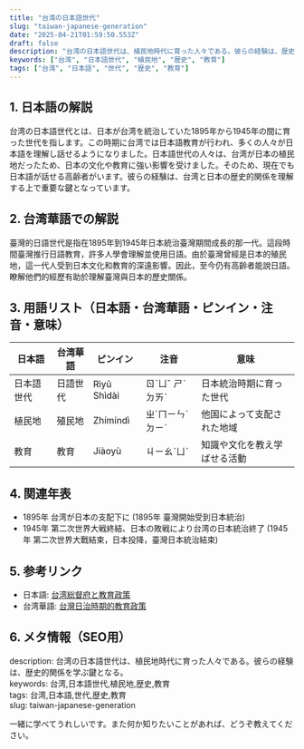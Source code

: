 ```yaml
---
title: "台湾の日本語世代"
slug: "taiwan-japanese-generation"
date: "2025-04-21T01:59:50.553Z"
draft: false
description: "台湾の日本語世代は、植民地時代に育った人々である。彼らの経験は、歴史的関係を学ぶ鍵となる。"
keywords: ["台湾", "日本語世代", "植民地", "歴史", "教育"]
tags: ["台湾", "日本語", "世代", "歴史", "教育"]
---
```


## 1. 日本語の解説  
台湾の日本語世代とは、日本が台湾を統治していた1895年から1945年の間に育った世代を指します。この時期に台湾では日本語教育が行われ、多くの人々が日本語を理解し話せるようになりました。日本語世代の人々は、台湾が日本の植民地だったため、日本の文化や教育に強い影響を受けました。そのため、現在でも日本語が話せる高齢者がいます。彼らの経験は、台湾と日本の歴史的関係を理解する上で重要な鍵となっています。

## 2. 台湾華語での解説  
臺灣的日語世代是指在1895年到1945年日本統治臺灣期間成長的那一代。這段時間臺灣推行日語教育，許多人學會理解並使用日語。由於臺灣曾經是日本的殖民地，這一代人受到日本文化和教育的深遠影響。因此，至今仍有高齡者能說日語。瞭解他們的經歷有助於理解臺灣與日本的歷史關係。

## 3. 用語リスト（日本語・台湾華語・ピンイン・注音・意味）  
| 日本語      | 台湾華語         | ピンイン       | 注音       | 意味                     |
|----------|--------------|-------------|----------|------------------------|
| 日本語世代   | 日語世代        | Rìyǔ Shìdài | ㄖˋㄩˇ ㄕˋㄉㄞˋ | 日本統治時期に育った世代         |
| 植民地      | 殖民地         | Zhímíndì    | ㄓˊㄇㄧㄣˊㄉㄧˋ  | 他国によって支配された地域        |
| 教育        | 教育          | Jiàoyù      | ㄐㄧㄠˋㄩˋ    | 知識や文化を教え学ばせる活動     |

## 4. 関連年表  
- 1895年 台湾が日本の支配下に (1895年 臺灣開始受到日本統治)
- 1945年 第二次世界大戦終結、日本の敗戦により台湾の日本統治終了 (1945年 第二次世界大戰結束，日本投降，臺灣日本統治結束)

## 5. 参考リンク  
- 日本語: [台湾総督府と教育政策](https://history-japan.org/education-policy-taiwan)
- 台湾華語: [台灣日治時期的教育政策](https://history-tw.org/education-policy-jp)

## 6. メタ情報（SEO用）  
description: 台湾の日本語世代は、植民地時代に育った人々である。彼らの経験は、歴史的関係を学ぶ鍵となる。  
keywords: 台湾,日本語世代,植民地,歴史,教育  
tags: 台湾,日本語,世代,歴史,教育  
slug: taiwan-japanese-generation  

一緒に学べてうれしいです。また何か知りたいことがあれば、どうぞ教えてください。